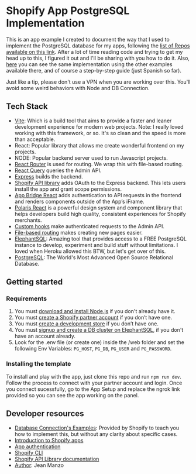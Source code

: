 # Shopify App PostgreSQL Implementation

This is an app example I created to document the way that I used to implement the PostgreSQL database for my apps, following the [list of Repos available on this link](https://github.com/Shopify/shopify-api-node/tree/main/src/auth/session/storage). After a lot of time reading code and trying to get my head up to this, I figured it out and I'll be sharing with you how to do it. Also, [here](https://jdevm.com) you can see the same implementation using the other examples available there, and of course a step-by-step guide (just Spanish so far).

Just like a tip, please don't use a VPN when you are working over this. You'll avoid some weird behaviors with Node and DB Connection.

## Tech Stack
- [Vite](https://vitejs.dev/): Which is a build tool that aims to provide a faster and leaner development experience for modern web projects. Note: I really loved working with this framework, or so. It's so clean and the speed is more than acceptable.
- React: Popular library that allows me create wonderful frontend on my projects.
- NODE: Popular backend server used to run Javascript projects.
- [React Router](https://reactrouter.com/) is used for routing. We wrap this with file-based routing.
- [React Query](https://react-query.tanstack.com/) queries the Admin API.
- [Express](https://expressjs.com/) builds the backend.
- [Shopify API library](https://github.com/Shopify/shopify-node-api) adds OAuth to the Express backend. This lets users install the app and grant scope permissions.
- [App Bridge React](https://shopify.dev/apps/tools/app-bridge/getting-started/using-react) adds authentication to API requests in the frontend and renders components outside of the App’s iFrame.
- [Polaris React](https://polaris.shopify.com/) is a powerful design system and component library that helps developers build high quality, consistent experiences for Shopify merchants.
- [Custom hooks](https://github.com/Shopify/shopify-frontend-template-react/tree/main/hooks) make authenticated requests to the Admin API.
- [File-based routing](https://github.com/Shopify/shopify-frontend-template-react/blob/main/Routes.jsx) makes creating new pages easier.
- [ElephantSQL](https://www.elephantsql.com/): Amazing tool that provides access to a FREE PostgreSQL instance to develop, experiment and build stuff without limitations. I loved when Heroku allowed this BTW, but let's get over of this.
- [PostgreSQL](https://www.postgresql.org/): The World's Most Advanced Open Source Relational Database.

## Getting started

### Requirements

1. You must [download and install Node.js](https://nodejs.org/en/download/) if you don't already have it.
2. You must [create a Shopify partner account](https://partners.shopify.com/signup) if you don’t have one.
3. You must [create a development store](https://help.shopify.com/en/partners/dashboard/development-stores#create-a-development-store) if you don’t have one.
4. You must [signup and create a DB cluster on ElephantSQL](https://www.elephantsql.com/), if you don't have an account already.
5. Look for the .env file (or create one) inside the /web folder and set the following Env Variables: `PG_HOST`, `PG_DB`, `PG_USER` and `PG_PASSWORD`. 

### Installing the template

To install and play with the app, just clone this repo and run `npm run dev`. Follow the process to connect with your partner account and login. Once you connect sucessfully, go to the App Setup and replace the ngrok link provided so you can see the app working on the panel.

## Developer resources

- [Database Connection's Examples](https://github.com/Shopify/shopify-api-node/tree/main/src/auth/session/storage): Provided by Shopify to teach you how to implement this, but without any clarity about specific cases.
- [Introduction to Shopify apps](https://shopify.dev/apps/getting-started)
- [App authentication](https://shopify.dev/apps/auth)
- [Shopify CLI](https://shopify.dev/apps/tools/cli)
- [Shopify API Library documentation](https://github.com/Shopify/shopify-api-node/tree/main/docs)
- [Author](https://jdevm.com): Jean Manzo
